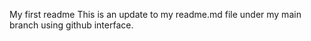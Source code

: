 My first readme
This is an update to my readme.md file under my main branch using github interface.

